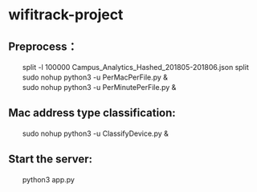 # wifitrack-project
## Preprocess：
　　split -l 100000 Campus_Analytics_Hashed_201805-201806.json split  
　　sudo nohup python3 -u PerMacPerFile.py &  
　　sudo nohup python3 -u PerMinutePerFile.py &
## Mac address type classification:
　　sudo nohup python3 -u ClassifyDevice.py &
## Start the server:
　　python3 app.py
